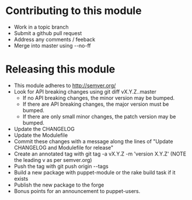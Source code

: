 # Contributing to this module #

 * Work in a topic branch
 * Submit a github pull request
 * Address any comments / feeback
 * Merge into master using --no-ff

# Releasing this module #

 * This module adheres to http://semver.org/
 * Look for API breaking changes using git diff vX.Y.Z..master
   * If no API breaking changes, the minor version may be bumped.
   * If there are API breaking changes, the major version must be bumped.
   * If there are only small minor changes, the patch version may be bumped.
 * Update the CHANGELOG
 * Update the Modulefile
 * Commit these changes with a message along the lines of "Update CHANGELOG and
   Modulefile for release"
 * Create an annotated tag with git tag -a vX.Y.Z -m 'version X.Y.Z' (NOTE the
   leading v as per semver.org)
 * Push the tag with git push origin --tags
 * Build a new package with puppet-module or the rake build task if it exists
 * Publish the new package to the forge
 * Bonus points for an announcement to puppet-users.
